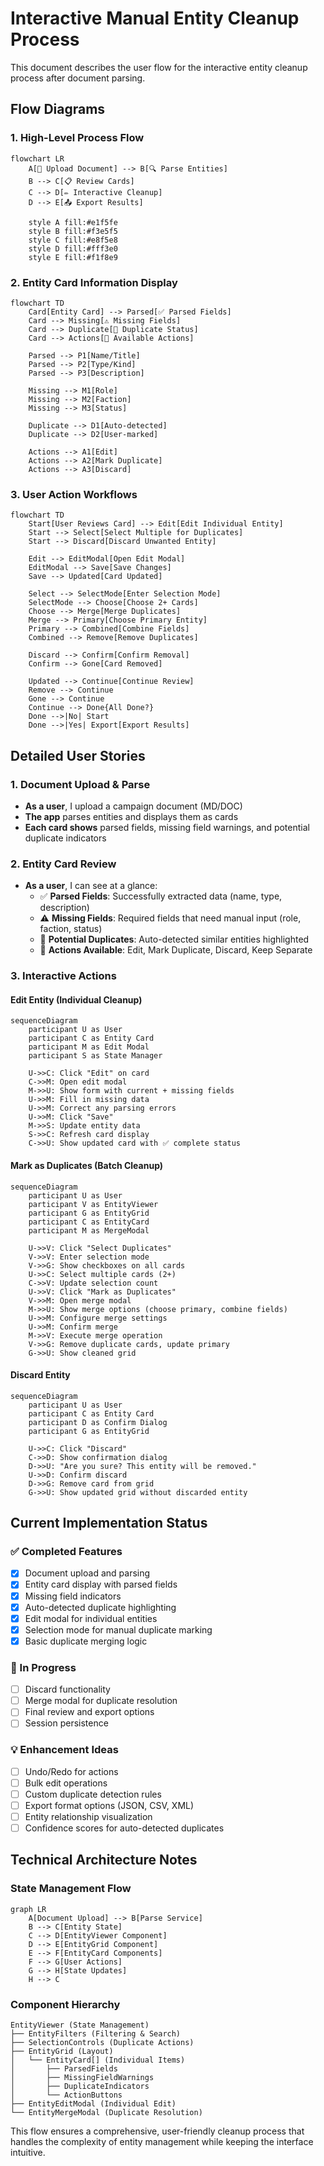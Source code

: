 # Interactive Manual Entity Cleanup Process

This document describes the user flow for the interactive entity cleanup process after document parsing.

## Flow Diagrams

### 1. High-Level Process Flow

```mermaid
flowchart LR
    A[📄 Upload Document] --> B[🔍 Parse Entities]
    B --> C[📋 Review Cards]
    C --> D[✏️ Interactive Cleanup]
    D --> E[📤 Export Results]
    
    style A fill:#e1f5fe
    style B fill:#f3e5f5
    style C fill:#e8f5e8
    style D fill:#fff3e0
    style E fill:#f1f8e9
```

### 2. Entity Card Information Display

```mermaid
flowchart TD
    Card[Entity Card] --> Parsed[✅ Parsed Fields]
    Card --> Missing[⚠️ Missing Fields]
    Card --> Duplicate[🔄 Duplicate Status]
    Card --> Actions[🎯 Available Actions]
    
    Parsed --> P1[Name/Title]
    Parsed --> P2[Type/Kind]
    Parsed --> P3[Description]
    
    Missing --> M1[Role]
    Missing --> M2[Faction]
    Missing --> M3[Status]
    
    Duplicate --> D1[Auto-detected]
    Duplicate --> D2[User-marked]
    
    Actions --> A1[Edit]
    Actions --> A2[Mark Duplicate]
    Actions --> A3[Discard]
```

### 3. User Action Workflows

```mermaid
flowchart TD
    Start[User Reviews Card] --> Edit[Edit Individual Entity]
    Start --> Select[Select Multiple for Duplicates]
    Start --> Discard[Discard Unwanted Entity]
    
    Edit --> EditModal[Open Edit Modal]
    EditModal --> Save[Save Changes]
    Save --> Updated[Card Updated]
    
    Select --> SelectMode[Enter Selection Mode]
    SelectMode --> Choose[Choose 2+ Cards]
    Choose --> Merge[Merge Duplicates]
    Merge --> Primary[Choose Primary Entity]
    Primary --> Combined[Combine Fields]
    Combined --> Remove[Remove Duplicates]
    
    Discard --> Confirm[Confirm Removal]
    Confirm --> Gone[Card Removed]
    
    Updated --> Continue[Continue Review]
    Remove --> Continue
    Gone --> Continue
    Continue --> Done{All Done?}
    Done -->|No| Start
    Done -->|Yes| Export[Export Results]
```

## Detailed User Stories

### 1. Document Upload & Parse

- **As a user**, I upload a campaign document (MD/DOC)
- **The app** parses entities and displays them as cards
- **Each card shows** parsed fields, missing field warnings, and potential duplicate indicators

### 2. Entity Card Review

- **As a user**, I can see at a glance:
  - ✅ **Parsed Fields**: Successfully extracted data (name, type, description)
  - ⚠️ **Missing Fields**: Required fields that need manual input (role, faction, status)
  - 🔄 **Potential Duplicates**: Auto-detected similar entities highlighted
  - 🎯 **Actions Available**: Edit, Mark Duplicate, Discard, Keep Separate

### 3. Interactive Actions

#### Edit Entity (Individual Cleanup)

```mermaid
sequenceDiagram
    participant U as User
    participant C as Entity Card
    participant M as Edit Modal
    participant S as State Manager
    
    U->>C: Click "Edit" on card
    C->>M: Open edit modal
    M->>U: Show form with current + missing fields
    U->>M: Fill in missing data
    U->>M: Correct any parsing errors
    U->>M: Click "Save"
    M->>S: Update entity data
    S->>C: Refresh card display
    C->>U: Show updated card with ✅ complete status
```

#### Mark as Duplicates (Batch Cleanup)

```mermaid
sequenceDiagram
    participant U as User
    participant V as EntityViewer
    participant G as EntityGrid
    participant C as EntityCard
    participant M as MergeModal
    
    U->>V: Click "Select Duplicates"
    V->>V: Enter selection mode
    V->>G: Show checkboxes on all cards
    U->>C: Select multiple cards (2+)
    C->>V: Update selection count
    U->>V: Click "Mark as Duplicates"
    V->>M: Open merge modal
    M->>U: Show merge options (choose primary, combine fields)
    U->>M: Configure merge settings
    U->>M: Confirm merge
    M->>V: Execute merge operation
    V->>G: Remove duplicate cards, update primary
    G->>U: Show cleaned grid
```

#### Discard Entity

```mermaid
sequenceDiagram
    participant U as User
    participant C as Entity Card
    participant D as Confirm Dialog
    participant G as EntityGrid
    
    U->>C: Click "Discard"
    C->>D: Show confirmation dialog
    D->>U: "Are you sure? This entity will be removed."
    U->>D: Confirm discard
    D->>G: Remove card from grid
    G->>U: Show updated grid without discarded entity
```

## Current Implementation Status

### ✅ Completed Features

- [x] Document upload and parsing
- [x] Entity card display with parsed fields
- [x] Missing field indicators
- [x] Auto-detected duplicate highlighting
- [x] Edit modal for individual entities
- [x] Selection mode for manual duplicate marking
- [x] Basic duplicate merging logic

### 🚧 In Progress

- [ ] Discard functionality
- [ ] Merge modal for duplicate resolution
- [ ] Final review and export options
- [ ] Session persistence

### 💡 Enhancement Ideas

- [ ] Undo/Redo for actions
- [ ] Bulk edit operations
- [ ] Custom duplicate detection rules
- [ ] Export format options (JSON, CSV, XML)
- [ ] Entity relationship visualization
- [ ] Confidence scores for auto-detected duplicates

## Technical Architecture Notes

### State Management Flow

```mermaid
graph LR
    A[Document Upload] --> B[Parse Service]
    B --> C[Entity State]
    C --> D[EntityViewer Component]
    D --> E[EntityGrid Component]
    E --> F[EntityCard Components]
    F --> G[User Actions]
    G --> H[State Updates]
    H --> C
```

### Component Hierarchy

```text
EntityViewer (State Management)
├── EntityFilters (Filtering & Search)
├── SelectionControls (Duplicate Actions)
├── EntityGrid (Layout)
│   └── EntityCard[] (Individual Items)
│       ├── ParsedFields
│       ├── MissingFieldWarnings
│       ├── DuplicateIndicators
│       └── ActionButtons
├── EntityEditModal (Individual Edit)
└── EntityMergeModal (Duplicate Resolution)
```

This flow ensures a comprehensive, user-friendly cleanup process that handles the complexity of entity management while keeping the interface intuitive.
